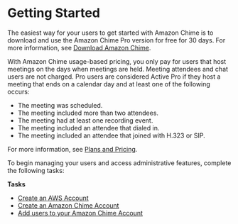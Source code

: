 # Getting Started<a name="getting-started"></a>

The easiest way for your users to get started with Amazon Chime is to download and use the Amazon Chime Pro version for free for 30 days\. For more information, see [Download Amazon Chime](https://aws.amazon.com/chime/trial)\.

With Amazon Chime usage\-based pricing, you only pay for users that host meetings on the days when meetings are held\. Meeting attendees and chat users are not charged\. Pro users are considered Active Pro if they host a meeting that ends on a calendar day and at least one of the following occurs:
+ The meeting was scheduled\.
+ The meeting included more than two attendees\.
+ The meeting had at least one recording event\.
+ The meeting included an attendee that dialed in\.
+ The meeting included an attendee that joined with H\.323 or SIP\.

For more information, see [Plans and Pricing](https://aws.amazon.com/chime/pricing)\.

To begin managing your users and access administrative features, complete the following tasks:

**Tasks**
+ [Create an AWS Account](aws-account.md)
+ [Create an Amazon Chime Account](create-account.md)
+ [Add users to your Amazon Chime Account](add-users.md)